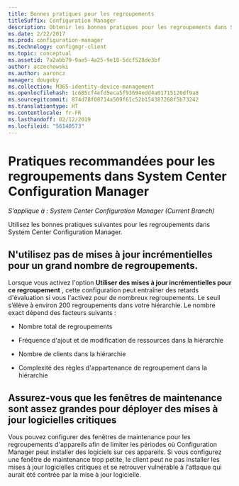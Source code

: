 ```yaml
---
title: Bonnes pratiques pour les regroupements
titleSuffix: Configuration Manager
description: Obtenir les bonnes pratiques pour les regroupements dans System Center Configuration Manager.
ms.date: 2/22/2017
ms.prod: configuration-manager
ms.technology: configmgr-client
ms.topic: conceptual
ms.assetid: 7a2abb79-9ae5-4a25-9e18-5dcf528de3bf
author: aczechowski
ms.author: aaroncz
manager: dougeby
ms.collection: M365-identity-device-management
ms.openlocfilehash: 1c685cf4efd5eca5f93694edd4a01715120df9a8
ms.sourcegitcommit: 874d78f08714a509f61c52b154387268f5b73242
ms.translationtype: HT
ms.contentlocale: fr-FR
ms.lasthandoff: 02/12/2019
ms.locfileid: "56140573"
---
```

# <a name="best-practices-for-collections-in-system-center-configuration-manager"></a>Pratiques recommandées pour les regroupements dans System Center Configuration Manager

*S’applique à : System Center Configuration Manager (Current Branch)*

Utilisez les bonnes pratiques suivantes pour les regroupements dans System Center Configuration Manager.  

## <a name="do-not-use-incremental-updates-for-a-large-number-of-collections"></a>N'utilisez pas de mises à jour incrémentielles pour un grand nombre de regroupements.  
 Lorsque vous activez l'option **Utiliser des mises à jour incrémentielles pour ce regroupement** , cette configuration peut entraîner des retards d'évaluation si vous l'activez pour de nombreux regroupements. Le seuil s’élève à environ 200 regroupements dans votre hiérarchie. Le nombre exact dépend des facteurs suivants :  

-   Nombre total de regroupements  

-   Fréquence d'ajout et de modification de ressources dans la hiérarchie  

-   Nombre de clients dans la hiérarchie  

-   Complexité des règles d'appartenance de regroupement dans la hiérarchie  

## <a name="make-sure-that-maintenance-windows-are-large-enough-to-deploy-critical-software-updates"></a>Assurez-vous que les fenêtres de maintenance sont assez grandes pour déployer des mises à jour logicielles critiques  
 Vous pouvez configurer des fenêtres de maintenance pour les regroupements d'appareils afin de limiter les périodes où Configuration Manager peut installer des logiciels sur ces appareils. Si vous configurez une fenêtre de maintenance trop petite, le client peut ne pas installer les mises à jour logicielles critiques et se retrouver vulnérable à l'attaque qui aurait été contrée par la mise à jour logicielle.  
